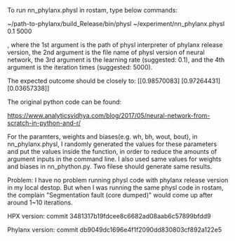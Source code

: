 To run nn_phylanx.physl in rostam, type below commands:

~/path-to-phylanx/build_Release/bin/physl ~/experiment/nn_phylanx.physl 0.1 5000

, where
the 1st argument is the path of physl interpreter of phylanx release version,
the 2nd argument is the file name of physl version of neural network,
the 3rd argument is the learning rate (suggested: 0.1),
and the 4th argument is the iteration times (suggested: 5000).

The expected outcome should be closely to:
[[0.98570083]
 [0.97264431]
 [0.03657338]]


The original python code can be found:

https://www.analyticsvidhya.com/blog/2017/05/neural-network-from-scratch-in-python-and-r/



For the paramters, weights and biases(e.g. wh, bh, wout, bout), in nn_phylanx.physl, I randomly generated the values for these parameters and put the values inside the function, in order to reduce the amounts of argument inputs in the command line. I also used same values for weights and biases in nn_phython.py. Two filese should generate same results. 

Problem:
I have no problem running physl code with phylanx release version in my local destop. But when I was running the same physl code in rostam, the complain "Segmentation fault (core dumped)" would come up after around 1~10 iterations. 

HPX version:
commit 3481317b19fdcee8c6682ad08aab6c57899bfdd9

Phylanx version:
commit db9049dc1696e4f1f2090dd830803cf892a122e5

